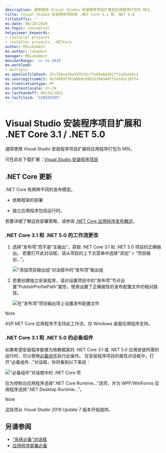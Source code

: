 ```yaml
---
description: 通常使用 Visual Studio 安装程序项目扩展将应用程序打包为 MSI。
title: Visual Studio 安装程序项目和 .NET Core 3.1 和 .NET 5.0
titleSuffix: ''
ms.date: 08/18/2020
ms.topic: conceptual
helpviewer_keywords:
- installer projects
- installer projects, .NETCore
author: MSLukeWest
ms.author: lukewest
manager: MSLukeWest
monikerRange: '>= vs-2019'
ms.workload:
- multiple
ms.openlocfilehash: d1c756ce38a397b3dc7fe94a0d2627f1a55da9c2
ms.sourcegitcommit: 8e74969ff61b609c89b3139434dff5a742c18ff4
ms.translationtype: HT
ms.contentlocale: zh-CN
ms.lasthandoff: 09/24/2021
ms.locfileid: "128426395"
---
```

# <a name="visual-studio-installer-projects-extension-and-net-core-31--net-50"></a>Visual Studio 安装程序项目扩展和 .NET Core 3.1 / .NET 5.0

通常使用 Visual Studio 安装程序项目扩展将应用程序打包为 MSI。

可在此处下载扩展：[Visual Studio 安装程序项目](https://marketplace.visualstudio.com/items?itemName=VisualStudioClient.MicrosoftVisualStudio2017InstallerProjects)

## <a name="update-for-net-core"></a>.NET Core 更新
.NET Core 有两种不同的发布模型。

- 依赖框架的部署

- 独立应用程序包括运行时。

若要详细了解这些部署策略，请参阅 [.NET Core 应用程序发布概述](/dotnet/core/deploying/)。

### <a name="workflow-changes-for-net-core-31-and-net-50"></a>.NET Core 3.1 和 .NET 5.0 的工作流更改

1. 选择“发布项”而不是“主输出”，获取 .NET Core 3.1 和 .NET 5.0 项目的正确输出。  若要打开此对话框，请从项目的上下文菜单中选择“添加” > “项目输出...”。

    ![“添加项目输出组”对话框中的“发布项”输出组](../deployment/media/installer-projects-net-core-publish-items-output.png "选取发布项")

2. 若要创建独立安装程序，请对设置项目中的“发布项”节点设置“PublishProfilePath”属性，使用设置了正确属性的发布配置文件的相对路径。

    ![在“发布项”项目输出项上设置发布配置文件](../deployment/media/installer-projects-net-core-publish-profile.png "设置发布配置文件")

>[!NOTE]
>ASP.NET Core 应用程序不支持此工作流，仅 Windows 桌面应用程序支持。

### <a name="prerequisites-for-net-core-31-and-net-50"></a>.NET Core 3.1 和 .NET 5.0 的必备组件

如果希望安装程序能够为依赖框架的 .NET Core 3.1 或 .NET 5.0 应用安装所需的运行时，可以使用[必备组件](../deployment/application-deployment-prerequisites.md)执行此操作。  在安装程序项目的属性对话框中，打开“必备组件...”对话框，你将看到以下条目：

![“必备组件”对话框中的 .NET Core 项](../deployment/media/installer-projects-net-core-prerequisites.png ".NET Core 系统必备组件")

应为控制台应用程序选择“.NET Core Runtime...”选项，并为 WPF/WinForms 应用程序选择“.NET Desktop Runtime...”。

>[!NOTE]
>这些项从 Visual Studio 2019 Update 7 版本开始提供。

## <a name="see-also"></a>另请参阅

- [“系统必备”对话框](../ide/reference/prerequisites-dialog-box.md)
- [应用程序部署必备](../deployment/application-deployment-prerequisites.md)
